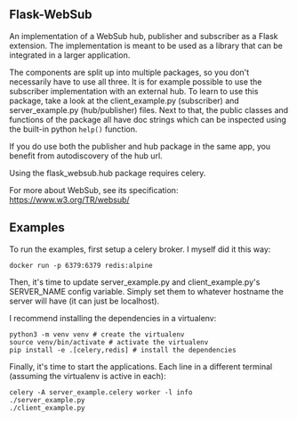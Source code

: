 Flask-WebSub
-------------

An implementation of a WebSub hub, publisher and subscriber as a Flask
extension. The implementation is meant to be used as a library that can be
integrated in a larger application.

The components are split up into multiple packages, so you don't necessarily
have to use all three. It is for example possible to use the subscriber
implementation with an external hub. To learn to use this package, take a look
at the client_example.py (subscriber) and server_example.py (hub/publisher)
files. Next to that, the public classes and functions of the package all have
doc strings which can be inspected using the built-in python ``help()``
function.

If you do use both the publisher and hub package in the same app, you benefit
from autodiscovery of the hub url.

Using the flask_websub.hub package requires celery.

For more about WebSub, see its specification: https://www.w3.org/TR/websub/


Examples
--------

To run the examples, first setup a celery broker. I myself did it this way:

```
docker run -p 6379:6379 redis:alpine
```

Then, it's time to update server_example.py and client_example.py's SERVER_NAME
config variable. Simply set them to whatever hostname the server will have (it
can just be localhost).

I recommend installing the dependencies in a virtualenv:

```
python3 -m venv venv # create the virtualenv
source venv/bin/activate # activate the virtualenv
pip install -e .[celery,redis] # install the dependencies
```

Finally, it's time to start the applications. Each line in a different
terminal (assuming the virtualenv is active in each):

```
celery -A server_example.celery worker -l info
./server_example.py
./client_example.py
```
